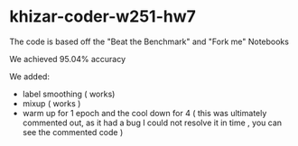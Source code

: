 # khizar-coder-w251-hw7

The code is based off the "Beat the Benchmark" and "Fork me" Notebooks

We achieved 95.04% accuracy

We  added:
- label smoothing ( works)
- mixup ( works )
- warm up for 1 epoch and the cool down for 4 ( this was ultimately commented out, as it had a bug I could not resolve it in time , you can see the commented code )
